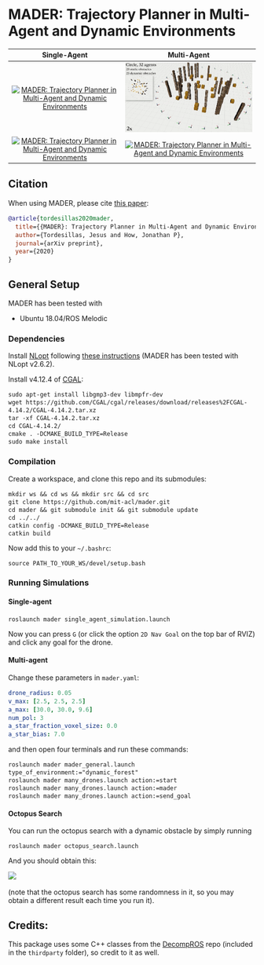# MADER: Trajectory Planner in Multi-Agent and Dynamic Environments #

Single-Agent               |  Multi-Agent           | 
:-------------------------:|:-------------------------:|
[![MADER: Trajectory Planner in Multi-Agent and Dynamic Environments](./mader/imgs/single_agent1.gif)](https://www.youtube.com/user/AerospaceControlsLab "MADER: Trajectory Planner in Multi-Agent and Dynamic Environments")      |  [![MADER: Trajectory Planner in Multi-Agent and Dynamic Environments](./mader/imgs/circle.gif)](https://www.youtube.com/user/AerospaceControlsLab "MADER: Trajectory Planner in Multi-Agent and Dynamic Environments") |  
[![MADER: Trajectory Planner in Multi-Agent and Dynamic Environments](./mader/imgs/single_agent2.gif)](https://www.youtube.com/user/AerospaceControlsLab "MADER: Trajectory Planner in Multi-Agent and Dynamic Environments")       |  [![MADER: Trajectory Planner in Multi-Agent and Dynamic Environments](./mader/imgs/sphere.gif)](https://www.youtube.com/user/AerospaceControlsLab "MADER: Trajectory Planner in Multi-Agent and Dynamic Environments")    |  

## Citation

When using MADER, please cite [this paper](https://www.google.com/):

```bibtex
@article{tordesillas2020mader,
  title={{MADER}: Trajectory Planner in Multi-Agent and Dynamic Environments},
  author={Tordesillas, Jesus and How, Jonathan P},
  journal={arXiv preprint},
  year={2020}
}
```

## General Setup
MADER has been tested with 
* Ubuntu 18.04/ROS Melodic 

### Dependencies

Install [NLopt](https://nlopt.readthedocs.io/en/latest/) following [these instructions](https://nlopt.readthedocs.io/en/latest/#download-and-installation) (MADER has been tested with NLopt v2.6.2).

Install v4.12.4 of [CGAL](https://www.cgal.org/): 

```
sudo apt-get install libgmp3-dev libmpfr-dev
wget https://github.com/CGAL/cgal/releases/download/releases%2FCGAL-4.14.2/CGAL-4.14.2.tar.xz
tar -xf CGAL-4.14.2.tar.xz
cd CGAL-4.14.2/
cmake . -DCMAKE_BUILD_TYPE=Release
sudo make install
```

### Compilation

Create a workspace, and clone this repo and its submodules:
```
mkdir ws && cd ws && mkdir src && cd src
git clone https://github.com/mit-acl/mader.git
cd mader && git submodule init && git submodule update
cd ../../
catkin config -DCMAKE_BUILD_TYPE=Release
catkin build
```

Now add this to your `~/.bashrc`: 
```
source PATH_TO_YOUR_WS/devel/setup.bash
```

### Running Simulations

#### Single-agent
```
roslaunch mader single_agent_simulation.launch
```
Now you can press `G` (or click the option `2D Nav Goal` on the top bar of RVIZ) and click any goal for the drone. 

#### Multi-agent

Change these parameters in `mader.yaml`:

```yaml
drone_radius: 0.05
v_max: [2.5, 2.5, 2.5]     
a_max: [30.0, 30.0, 9.6]  
num_pol: 3
a_star_fraction_voxel_size: 0.0
a_star_bias: 7.0
```

and then open four terminals and run these commands:

```
roslaunch mader mader_general.launch type_of_environment:="dynamic_forest"
roslaunch mader many_drones.launch action:=start
roslaunch mader many_drones.launch action:=mader
roslaunch mader many_drones.launch action:=send_goal
```

#### Octopus Search
You can run the octopus search with a dynamic obstacle by simply running

```
roslaunch mader octopus_search.launch
```
And you should obtain this:

![](./imgs/octopus_search.png) 

(note that the octopus search has some randomness in it, so you may obtain a different result each time you run it).

## Credits:
This package uses some C++ classes from the [DecompROS](https://github.com/sikang/DecompROS) repo (included in the `thirdparty` folder), so credit to it as well. 

